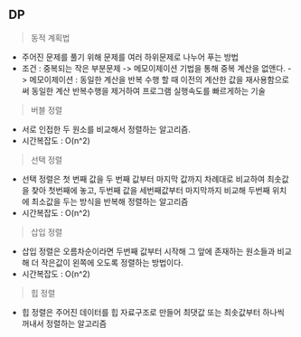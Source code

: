 
## DP

> 동적 계획법
- 주어진 문제를 풀기 위해 문제를 여러 하위문제로 나누어 푸는 방법
- 조건 : 중복되는 작은 부분문제 -> 메모이제이션 기법을 통해 중복 계산을 없앤다.
-> 메모이제이션 : 동일한 계산을 반복 수행 할 때 이전의 계산한 값을 재사용함으로써 동일한 계산 반복수행을 제거하여 프로그램 실행속도를 빠르게하는 기술
> 버블 정렬
- 서로 인접한 두 원소를 비교해서 정렬하는 알고리즘. 
- 시간복잡도 : O(n^2)

> 선택 정렬
- 선택 정렬은 첫 번째 값을 두 번째 값부터 마지막 값까지 차례대로 비교하여 최솟값을 찾아 첫번째에 놓고,
두번째 값을 세번째값부터 마지막까지 비교해 두번째 위치에 최소값을 두는 방식을 반복해 정렬하는 알고리즘
- 시간복잡도 : O(n^2)

> 삽입 정렬
- 삽입 정렬은 오름차순이라면 두번째 값부터 시작해 그 앞에 존재하는 원소들과 비교해 더 작은값이 왼쪽에 오도록 정렬하는 방법이다.
- 시간복잡도 : O(n^2)

> 힙 정렬
- 힙 정렬은 주어진 데이터를 힙 자료구조로 만들어 최댓값 또는 최솟값부터 하나씩 꺼내서 정렬하는 알고리즘